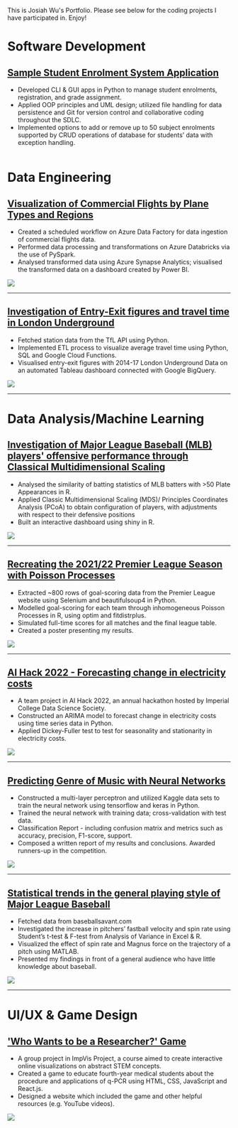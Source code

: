 This is Josiah Wu's Portfolio. Please see below for the coding projects I have participated in. Enjoy!

# Software Development

## [Sample Student Enrolment System Application](https://github.com/ChristopherArdiwinata/UTS-FundamentalsSoftEng)
*	Developed CLI & GUI apps in Python to manage student enrolments, registration, and grade assignment.
*	Applied OOP principles and UML design; utilized file handling for data persistence and Git for version control and collaborative coding throughout the SDLC.
*	Implemented options to add or remove up to 50 subject enrolments supported by CRUD operations of database for students’ data with exception handling.

![]()



# Data Engineering

## [Visualization of Commercial Flights by Plane Types and Regions](https://github.com/jwu29/open-flights-visual)
*	Created a scheduled workflow on Azure Data Factory for data ingestion of commercial flights data.
*	Performed data processing and transformations on Azure Databricks via the use of PySpark.
*	Analysed transformed data using Azure Synapse Analytics; visualised the transformed data on a dashboard created by Power BI.

![](/portfolio_images/open_flights.png)

---

## [Investigation of Entry-Exit figures and travel time in London Underground](https://github.com/jwu29/TubeVisual)

* Fetched station data from the TfL API using Python.
* Implemented ETL process to visualize average travel time using Python, SQL and Google Cloud Functions.
* Visualised entry-exit figures with 2014-17 London Underground Data on an automated Tableau dashboard connected with Google BigQuery.

![](/portfolio_images/etl.png)

---

# Data Analysis/Machine Learning

## [Investigation of Major League Baseball (MLB) players' offensive performance through Classical Multidimensional Scaling](https://jwu29.shinyapps.io/MLBBattingStatsComparison/) 
* Analysed the similarity of batting statistics of MLB batters with >50 Plate Appearances in R.
* Applied Classic Multidimensional Scaling (MDS)/ Principles Coordinates Analysis (PCoA) to obtain configuration of players, with adjustments with respect to their defensive positions
* Built an interactive dashboard using shiny in R.

![](/portfolio_images/PCoA_MLB.png)

---

## [Recreating the 2021/22 Premier League Season with Poisson Processes](https://github.com/jwu29/21-22PLSimulation)

* Extracted ~800 rows of goal-scoring data from the Premier League website using Selenium and beautifulsoup4 in Python.
* Modelled goal-scoring for each team through inhomogeneous Poisson Processes in R, using optim and fitdistrplus.
* Simulated full-time scores for all matches and the final league table.
* Created a poster presenting my results.

![](/portfolio_images/poissonprocess.png)

---

## [AI Hack 2022 - Forecasting change in electricity costs](https://github.com/jwu29/AIHack2022-Group1)

* A team project in AI Hack 2022, an annual hackathon hosted by Imperial College Data Science Society.
* Constructed an ARIMA model to forecast change in electricity costs using time series data in Python.
* Applied Dickey-Fuller test to test for seasonality and stationarity in electricity costs.

![](/portfolio_images/aihack.png)

---

## [Predicting Genre of Music with Neural Networks](https://github.com/jwu29/music-genre-predictor)

* Constructed a multi-layer perceptron and utilized Kaggle data sets to train the neural network using tensorflow and keras in Python.
* Trained the neural network with training data; cross-validation with test data.
* Classification Report - including confusion matrix and metrics such as accuracy, precision, F1-score, support.
* Composed a written report of my results and conclusions. Awarded runners-up in the competition.

![](/portfolio_images/databrawl.png)

---

## [Statistical trends in the general playing style of Major League Baseball](https://docs.google.com/document/d/1togUvvKaK-zmpXBeoSVa4yxoX7fL2fUNDo8rWkH2E2c/edit?usp=sharing)

* Fetched data from baseballsavant.com
* Investigated the increase in pitchers’ fastball velocity and spin rate using Student’s t-test & F-test from Analysis of Variance in Excel & R.
* Visualized the effect of spin rate and Magnus force on the trajectory of a pitch using MATLAB.
* Presented my findings in front of a general audience who have little knowledge about baseball.

![](/portfolio_images/mlb.png)

---

# UI/UX & Game Design

## ['Who Wants to be a Researcher?' Game](https://jwu29.github.io/ImpVisGroup1project-main/Group1main1-2.html)

*	A group project in ImpVis Project, a course aimed to create interactive online visualizations on abstract STEM concepts.
*	Created a game to educate fourth-year medical students about the procedure and applications of q-PCR using HTML, CSS, JavaScript and React.js.
*	Designed a website which included the game and other helpful resources (e.g. YouTube videos).

![](/portfolio_images/impvis.png)








